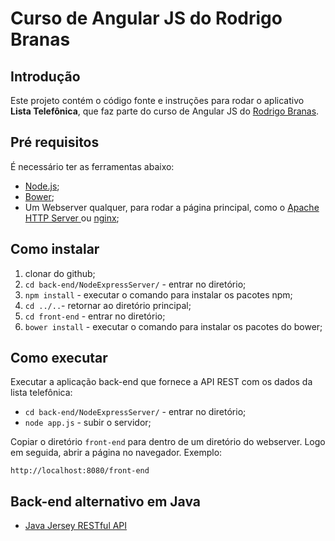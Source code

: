 # Curso de Angular JS do Rodrigo Branas

## Introdução

Este projeto contém o código fonte e instruções para rodar o aplicativo **Lista Telefônica**, que faz parte do curso de Angular JS do [Rodrigo Branas](https://www.youtube.com/user/rodrigobranas).

## Pré requisitos

É necessário ter as ferramentas abaixo:

* [Node.js](https://nodejs.org/en/);
* [Bower](https://bower.io);
* Um Webserver qualquer, para rodar a página principal, como o [Apache HTTP Server ](https://httpd.apache.org/) ou [nginx](https://nginx.org/en/);

## Como instalar

1. clonar do github;
2. `cd back-end/NodeExpressServer/` - entrar no diretório;
3. `npm install` - executar o comando para instalar os pacotes npm;
4. `cd ../..`- retornar ao diretório principal;
4. `cd front-end` - entrar no diretório;
5. `bower install` - executar o comando para instalar os pacotes do bower;

## Como executar

Executar a aplicação back-end que fornece a API REST com os dados da lista telefônica:

* `cd back-end/NodeExpressServer/` - entrar no diretório;
* `node app.js` - subir o servidor;

Copiar o diretório `front-end` para dentro de um diretório do webserver. Logo em seguida, abrir a página no navegador. Exemplo:

`http://localhost:8080/front-end`

## Back-end alternativo em Java

* [Java Jersey RESTful API](https://github.com/mauroao/java-jersey-rest-api)
